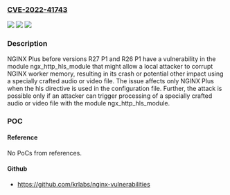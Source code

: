 ### [CVE-2022-41743](https://cve.mitre.org/cgi-bin/cvename.cgi?name=CVE-2022-41743)
![](https://img.shields.io/static/v1?label=Product&message=NGINX%20Plus&color=blue)
![](https://img.shields.io/static/v1?label=Version&message=R27%3C%20R27-p1%20&color=brighgreen)
![](https://img.shields.io/static/v1?label=Vulnerability&message=CWE-787%20Out-of-bounds%20Write&color=brighgreen)

### Description

NGINX Plus before versions R27 P1 and R26 P1 have a vulnerability in the module ngx_http_hls_module that might allow a local attacker to corrupt NGINX worker memory, resulting in its crash or potential other impact using a specially crafted audio or video file. The issue affects only NGINX Plus when the hls directive is used in the configuration file. Further, the attack is possible only if an attacker can trigger processing of a specially crafted audio or video file with the module ngx_http_hls_module.

### POC

#### Reference
No PoCs from references.

#### Github
- https://github.com/krlabs/nginx-vulnerabilities

